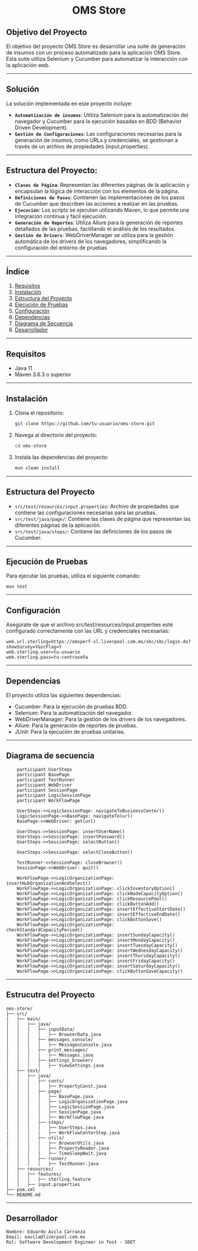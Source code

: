 <h1 style="text-align: center;">OMS Store</h1>

## Objetivo del Proyecto
El objetivo del proyecto OMS Store es desarrollar una suite de generación de insumos con un proceso automatizado para la aplicación OMS Store. Esta suite utiliza Selenium y Cucumber para automatizar la interacción con la aplicación web.  

---

## Solución
La solución implementada en este proyecto incluye:  
- **``Automatización de insumos``**: Utiliza Selenium para la automatización del navegador y Cucumber para la ejecución basadas en BDD (Behavior Driven Development).  
- **``Gestión de Configuraciones``**: Las configuraciones necesarias para la generación de insumos, como URLs y credenciales, se gestionan a través de un archivo de propiedades (input.properties).  

---

## Estructura del Proyecto:  
- **``Clases de Página``**: Representan las diferentes páginas de la aplicación y encapsulan la lógica de interacción con los elementos de la página.
- **``Definiciones de Pasos``**: Contienen las implementaciones de los pasos de Cucumber que describen las acciones a realizar en las pruebas.
- **``Ejecución``**: Los scripts se ejecutan utilizando Maven, lo que permite una integración continua y fácil ejecución.  
- **``Generación de Reportes``**: Utiliza Allure para la generación de reportes detallados de las pruebas, facilitando el análisis de los resultados.  
- **``Gestión de Drivers``**: WebDriverManager se utiliza para la gestión automática de los drivers de los navegadores, simplificando la configuración del entorno de pruebas

---

## Índice
1. [Requisitos](#requisitos)
2. [Instalación](#instalación)
3. [Estructura del Proyecto](#estructura-del-proyecto)
4. [Ejecución de Pruebas](#ejecución-de-pruebas)
5. [Configuración](#configuración)
6. [Dependencias](#dependencias)
7. [Diagrama de Secuencia](#diagrama-de-secuencia)
8. [Desarrollador](#desarrollador)

---

## Requisitos

- Java 11
- Maven 3.6.3 o superior

---

## Instalación

1. Clona el repositorio:
    ```sh
    git clone https://github.com/tu-usuario/oms-store.git
    ```
2. Navega al directorio del proyecto:
    ```sh
    cd oms-store
    ```
3. Instala las dependencias del proyecto:
    ```sh
    mvn clean install
    ```

---

## Estructura del Proyecto

- `src/test/resources/input.properties`: Archivo de propiedades que contiene las configuraciones necesarias para las pruebas.
- `src/test/java/page/`: Contiene las clases de página que representan las diferentes páginas de la aplicación.
- `src/test/java/steps/`: Contiene las definiciones de los pasos de Cucumber.

---

## Ejecución de Pruebas

Para ejecutar las pruebas, utiliza el siguiente comando:

   ```
   mvn test
   ```

---

## Configuración
Asegúrate de que el archivo src/test/resources/input.properties esté configurado correctamente con las URL y credenciales necesarias:

```
web.url.sterling=https://omsperf-sl.liverpool.com.mx/sbc/sbc/login.do?showSurvey=Y&scFlag=Y
web.sterling.user=tu-usuario
web.sterling.pass=tu-contraseña
```

----

## Dependencias
El proyecto utiliza las siguientes dependencias:  

- Cucumber: Para la ejecución de pruebas BDD.
- Selenium: Para la automatización del navegador.
- WebDriverManager: Para la gestión de los drivers de los navegadores.
- Allure: Para la generación de reportes de pruebas.
- JUnit: Para la ejecución de pruebas unitarias.

----

## Diagrama de secuencia
```
    participant UserSteps
    participant BasePage
    participant TestRunner
    participant WebDriver
    participant SessionPage
    participant LogicSessionPage
    participant WorkFlowPage

    UserSteps->>LogicSessionPage: navigateToBusinessCenter()
    LogicSessionPage->>BasePage: navigateTo(url)
    BasePage->>WebDriver: get(url)

    UserSteps->>SessionPage: insertUserName()
    UserSteps->>SessionPage: insertPassword()
    UserSteps->>SessionPage: selectButton()

    UserSteps->>SessionPage: selectCloseButton()

    TestRunner->>SessionPage: closeBrowser()
    SessionPage->>WebDriver: quit()

    WorkFlowPage->>LogicOrganizationPage: insertHubOrganizationAndSelect()
    WorkFlowPage->>LogicOrganizationPage: clickInventoryOption()
    WorkFlowPage->>LogicOrganizationPage: clickNodeCapacityOption()
    WorkFlowPage->>LogicOrganizationPage: clickResourcePool()
    WorkFlowPage->>LogicOrganizationPage: clickButtonAdd()
    WorkFlowPage->>LogicOrganizationPage: insertEffectiveStartDate()
    WorkFlowPage->>LogicOrganizationPage: insertEffectiveEndDate()
    WorkFlowPage->>LogicOrganizationPage: clickButtonSave()
    WorkFlowPage->>LogicOrganizationPage: checkStandardCapacityPeriod()
    WorkFlowPage->>LogicOrganizationPage: insertSundayCapacity()
    WorkFlowPage->>LogicOrganizationPage: insertMondayCapacity()
    WorkFlowPage->>LogicOrganizationPage: insertTuesdayCapacity()
    WorkFlowPage->>LogicOrganizationPage: insertWednesdayCapacity()
    WorkFlowPage->>LogicOrganizationPage: insertThursdayCapacity()
    WorkFlowPage->>LogicOrganizationPage: insertFridayCapacity()
    WorkFlowPage->>LogicOrganizationPage: insertSaturdayCapacity()
    WorkFlowPage->>LogicOrganizationPage: clickButtonSaveCapacity()
```

----

## Estrucutra del Proyecto
```
oms-store/
├── src/
|   ├── main/
│   │   ├── java/
│   │   │   ├── inputData/
│   │   │   │   ├── BrowserData.java
│   │   │   ├── messages_console/
│   │   │   │   ├── MessagesConsole.java
│   │   │   ├── print_messages/
|   |   |   |   ├── Messages.java
│   │   │   ├── settings_browser/
│   │   │   │   ├── ViewSettings.java
│   ├── test/
│   │   ├── java/
|   |   |   ├── conts/
│   │   │   │   ├── PropertyConst.java
│   │   │   ├── page/
│   │   │   │   ├── BasePage.java
│   │   │   │   ├── LogicOrganizationPage.java
│   │   │   │   ├── LogicSessionPage.java
│   │   │   │   ├── SessionPage.java
│   │   │   │   ├── WorkFlowPage.java
│   │   │   ├── steps/
│   │   │   │   ├── UserSteps.java
|   |   |   |   ├── WorkFlowCenterStep.java
│   │   │   ├── utils/
|   |   |   |   ├── BrowserUtils.java
│   │   │   │   ├── PropertyReader.java
|   |   |   |   ├── TimeSleepWait.java
│   │   │   ├── runner/
│   │   │   │   ├── TestRunner.java
│   ├── resources/
│   │   ├── features/
│   │   │   ├── sterling.feature
│   │   ├── input.properties
├── pom.xml
└── README.md
```

---

## Desarrollador
```
Nombre: Eduardo Avila Carranza
Email: eavila@liverpool.com.mx
Rol: Software Development Engineer in Test - SDET
```
